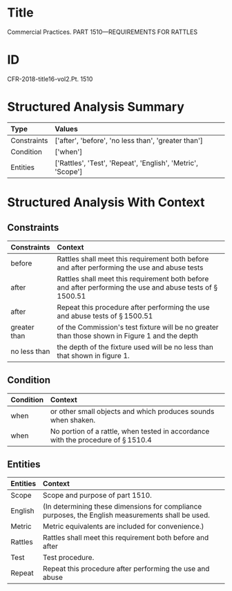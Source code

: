 # Title

 Commercial Practices. PART 1510—REQUIREMENTS FOR RATTLES


# ID

 CFR-2018-title16-vol2.Pt. 1510


# Structured Analysis Summary

| Type        | Values                                                      |
|:------------|:------------------------------------------------------------|
| Constraints | ['after', 'before', 'no less than', 'greater than']         |
| Condition   | ['when']                                                    |
| Entities    | ['Rattles', 'Test', 'Repeat', 'English', 'Metric', 'Scope'] |


# Structured Analysis With Context

 


## Constraints

| Constraints   | Context                                                                                                               |
|:--------------|:----------------------------------------------------------------------------------------------------------------------|
| before        | Rattles shall meet this requirement both  before and after performing the use and abuse tests                         |
| after         | Rattles shall meet this requirement both before and  after performing the use and abuse tests of &#167;&#8201;1500.51 |
| after         | Repeat this procedure  after performing the use and abuse tests of &#167;&#8201;1500.51                               |
| greater than  | of the Commission's test fixture will be no greater than those shown in Figure 1 and the depth                        |
| no less than  | the depth of the fixture used will be no less than  that shown in figure 1.                                           |


## Condition

| Condition   | Context                                                                                      |
|:------------|:---------------------------------------------------------------------------------------------|
| when        | or other small objects and which produces sounds when  shaken.                               |
| when        | No portion of a rattle,  when tested in accordance with the procedure of &#167;&#8201;1510.4 |


## Entities

| Entities   | Context                                                                                             |
|:-----------|:----------------------------------------------------------------------------------------------------|
| Scope      | Scope  and purpose of part 1510.                                                                    |
| English    | (In determining these dimensions for compliance purposes, the  English  measurements shall be used. |
| Metric     | Metric  equivalents are included for convenience.)                                                  |
| Rattles    | Rattles shall meet this requirement both before and after                                           |
| Test       | Test  procedure.                                                                                    |
| Repeat     | Repeat this procedure after performing the use and abuse                                            |



